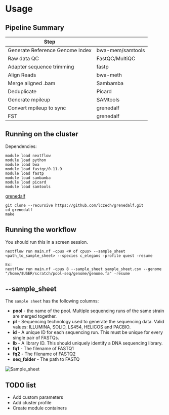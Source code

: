 # Usage

## Pipeline Summary

| Step                                         |                  |
| -------------------------------------------- | ---------------- |
| Generate Reference Genome Index              | bwa-mem/samtools |
| Raw data QC                                  | FastQC/MultiQC   |
| Adapter sequence trimming                    | fastp            |
| Align Reads                                  | bwa-meth         |
| Merge aligned .bam                           | Sambamba         | 
| Deduplicate                                  | Picard           | 
| Generate mpileup                             | SAMtools         | 
| Convert mpileup to sync                      | grenedalf        |
| FST                                          | grenedalf        | 

## Running on the cluster

Dependencies:

```
module load nextflow
module load python
module load bwa
module load fastqc/0.11.9
module load fastp
module load sambamba
module load picard
module load samtools
```

[grenedalf](https://github.com/lczech/grenedalf)

```
git clone --recursive https://github.com/lczech/grenedalf.git
cd grenedalf
make
```

## Running the workflow

You should run this in a screen session.

```
nextflow run main.nf -cpus <# of cpus> --sample_sheet <path_to_sample_sheet> --species c_elegans -profile quest -resume

Ex:
nextflow run main.nf -cpus 8 --sample_sheet sample_sheet.csv --genome "/home/$USER/scratch/pool-seq/genome/genome.fa" -resume
```

## --sample_sheet

The `sample sheet` has the following columns:

* __pool__ - the name of the pool. Multiple sequencing runs of the same strain are merged together.
* __pl__ - Sequencing technology used to generate the sequencing data. Valid values: ILLUMINA, SOLID, LS454, HELICOS and PACBIO.
* __id__ - A unique ID for each sequencing run. This must be unique for every single pair of FASTQs.
* __lb__ - A library ID. This should uniquely identify a DNA sequencing library.
* __fq1__ - The filename of FASTQ1
* __fq2__ - The filename of FASTQ2
* __seq_folder__ - The path to FASTQ

![Sample_sheet](img/alignment_sample_sheet.jpg)

## TODO list

* Add custom parameters
* Add cluster profile
* Create module containers

